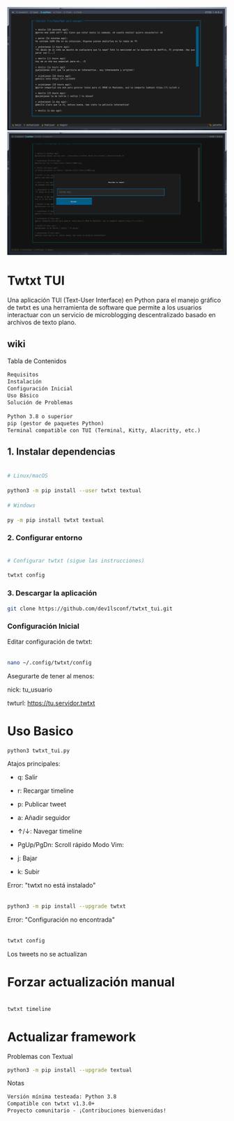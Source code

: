 
![timeline](pics/screen1.png "tui example 1")
![twts](pics/screen2.png "twts")

# Twtxt TUI
Una aplicación TUI (Text-User Interface) en Python para el manejo gráfico de twtxt es una herramienta de software que permite a los usuarios interactuar con un servicio de microblogging descentralizado basado en archivos de texto plano.

## wiki

Tabla de Contenidos

    Requisitos
    Instalación
    Configuración Inicial
    Uso Básico
    Solución de Problemas

    Python 3.8 o superior
    pip (gestor de paquetes Python)
    Terminal compatible con TUI (Terminal, Kitty, Alacritty, etc.)


## 1. Instalar dependencias

```bash

# Linux/macOS

python3 -m pip install --user twtxt textual

# Windows

py -m pip install twtxt textual
```

### 2. Configurar entorno

```bash

# Configurar twtxt (sigue las instrucciones)

twtxt config


```

### 3. Descargar la aplicación

```bash
git clone https://github.com/dev1lsconf/twtxt_tui.git

```

### Configuración Inicial

Editar configuración de twtxt:

```bash

nano ~/.config/twtxt/config

```

Asegurarte de tener al menos:

nick: tu_usuario

twturl: https://tu.servidor.twtxt


# Uso Basico

```bash
python3 twtxt_tui.py
```

Atajos principales:

- q: Salir
- r: Recargar timeline
- p: Publicar tweet
- a: Añadir seguidor
- ↑/↓: Navegar timeline
- PgUp/PgDn: Scroll rápido
Modo Vim:

- j: Bajar
- k: Subir

Error: "twtxt no está instalado"

```bash

python3 -m pip install --upgrade twtxt
```

Error: "Configuración no encontrada"

```bash

twtxt config
```

Los tweets no se actualizan


# Forzar actualización manual
```bash

twtxt timeline
```


# Actualizar framework

Problemas con Textual
```bash
python3 -m pip install --upgrade textual
```


Notas

    Versión mínima testeada: Python 3.8
    Compatible con twtxt v1.3.0+
    Proyecto comunitario - ¡Contribuciones bienvenidas!

